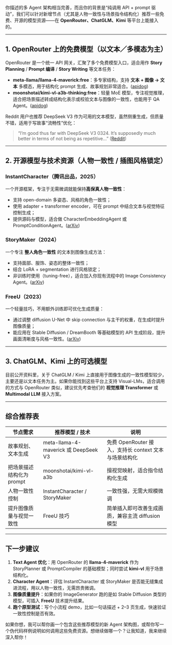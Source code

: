 你描述的多 Agent 架构相当完善，而且你的背景是“纯调用 API + prompt 驱动”，我们可以针对新增节点（尤其是人物一致性与场景指令结构化）推荐一些免费、开源的模型资源——在 **OpenRouter、ChatGLM、Kimi** 等平台上能接入的。

---

## 1. OpenRouter 上的免费模型（以文本／多模态为主）

OpenRouter 是一个统一 API 网关，汇聚了多个免费模型入口，适合用作 **Story Planning** / **Prompt 编译** / **Story Writing** 等文本任务：

* **meta-llama/llama-4-maverick\:free**：多专家结构，支持 **文本 + 图像 → 文本** 多模态，用于结构化 prompt 生成、故事规划非常适合。([apidog][1])
* **moonshotai/kimi-vl-a3b-thinking\:free**：轻量 MoE 模型，专注视觉推理，适合把场景描述转成结构化表示或校验文本与图像的一致性，也能用于 QA Agent。([apidog][1])

Reddit 用户也推荐 DeepSeek V3 作为可用的文本模型，虽然侧重生成，但质量不错，适用于写故事“流畅性”优化：

> “I’m good thus far with DeepSeek V3 0324. It’s supposedly much better in terms of not being as repetitive...” ([Reddit][2])

---

## 2. 开源模型与技术资源（人物一致性 / 插图风格锁定）

### InstantCharacter（腾讯出品，2025）

一个开源框架，专注于无需微调就能保持**高保真人物一致性**：

* 支持 open-domain 多姿态、风格的角色一致性；
* 使用 adapter + transformer encoder，可在 prompt 中结合文本与视觉特征控制生成；
* 提供源码与模型，适合做 CharacterEmbeddingAgent 或 PromptConditionAgent。([arXiv][3])

### StoryMaker（2024）

一个专注 **整人角色一致性** 的文本到图像生成方法：

* 支持面部、服饰、姿态的整体一致性；
* 结合 LoRA + segmentation 进行风格锁定；
* 非训练时使用（tuning-free），适合加入你现有流程中的 Image Consistency Agent。([arXiv][4])

### FreeU（2023）

一个轻量技巧，不用额外训练即可优化生成质量：

* 通过调整 diffusion U-Net 中 skip connection 与主干的权重，在生成时提升图像质量；
* 能应用在 Stable Diffusion / DreamBooth 等基础模型的 API 生成阶段，提升画面清晰度与风格一致性。([arXiv][5])

---

## 3. ChatGLM、Kimi 上的可选模型

目前公开资料里，关于 ChatGLM / Kimi 上直接用于图像生成的一致性模型较少，主要还是以文本任务为主。如果你能找到这些平台上支持 Visual-LMs，适合调用的方式与 OpenRouter 类似，建议优先考查他们的 **视觉推理 Transformer** 或 **Multimodal LLM** 接入方案。

---

## 综合推荐表

| 节点需求             | 推荐模型 / 技术                           | 说明                                    |
| ---------------- | ----------------------------------- | ------------------------------------- |
| 故事规划、文本生成        | meta-llama-4-maverick 或 DeepSeek V3 | 免费 OpenRouter 接入，支持长 context 文本与场景结构化 |
| 把场景描述结构化为 prompt | moonshotai/kimi-vl-a3b              | 擅视觉映射，适合指令结构化生成                       |
| 人物一致性控制          | InstantCharacter / StoryMaker       | 一致性强，无需大规模微调                          |
| 提升图像质量与视觉一致性     | FreeU 技巧                            | 简单插入即可改善生成画质，兼容主流 diffusion 模型        |

---

## 下一步建议

1. **Text Agent 优化**：用 OpenRouter 的 **llama-4-maverick** 作为 StoryPlanner 或 PromptCompiler 的基础模型；同时尝试 **kimi-vl** 用于场景结构化。
2. **Character Agent**：评估 InstantCharacter 或 StoryMaker 是否能无缝集成进流程，用以人物一致性，无需昂贵微调。
3. **图像质量提升**：如果你的 ImageGenerator 跑的是如 Stable Diffusion 类型的模型，可插入 **FreeU** 技术提升结果。
4. **跑个原型测试**：写个小流程 demo，比如一句话描述 + 2–3 页生成，快速验证一致性控制是否有效。

如果你想，我可以帮你画一个包含这些推荐模型的新 Agent 架构图，或帮你写一个伪代码样例说明如何调用这些免费资源。想继续做哪一个？让我知道，我来继续深入帮你！

[1]: https://apidog.com/blog/free-ai-models/?utm_source=chatgpt.com "Best Free AI Models You Can Use on OpenRouter"
[2]: https://www.reddit.com/r/AgnAIstic/comments/1jpxmy0/whats_the_best_free_openrouter_model/?utm_source=chatgpt.com "What's the best free openrouter model? : r/AgnAIstic - Reddit"
[3]: https://arxiv.org/abs/2504.12395?utm_source=chatgpt.com "InstantCharacter: Personalize Any Characters with a Scalable Diffusion Transformer Framework"
[4]: https://arxiv.org/abs/2409.12576?utm_source=chatgpt.com "StoryMaker: Towards Holistic Consistent Characters in Text-to-image Generation"
[5]: https://arxiv.org/abs/2309.11497?utm_source=chatgpt.com "FreeU: Free Lunch in Diffusion U-Net"
